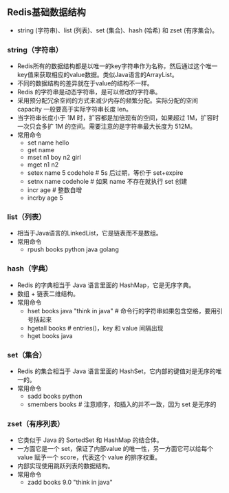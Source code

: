 ## Redis基础数据结构

* string (字符串)、list (列表)、set (集合)、hash (哈希) 和 zset (有序集合)。

### string（字符串）

* Redis所有的数据结构都是以唯一的key字符串作为名称，然后通过这个唯一key值来获取相应的value数据。类似Java语言的ArrayList。
* 不同的数据结构的差异就在于value的结构不一样。
* Redis 的字符串是动态字符串，是可以修改的字符串。
* 采用预分配冗余空间的方式来减少内存的频繁分配。实际分配的空间 capacity 一般要高于实际字符串长度 len。
* 当字符串长度小于 1M 时，扩容都是加倍现有的空间，如果超过 1M，扩容时一次只会多扩 1M 的空间。需要注意的是字符串最大长度为 512M。
* 常用命令
  * set name hello
  * get name 
  * mset n1 boy n2 girl
  * mget n1 n2
  *  setex name 5 codehole # 5s 后过期，等价于 set+expire
  * setnx name codehole # 如果 name 不存在就执行 set 创建
  * incr age  # 整数自增
  * incrby age 5 

### list（列表）

* 相当于Java语言的LinkedList，它是链表而不是数组。
* 常用命令
  *  rpush books python java golang 

### hash（字典）

* Redis 的字典相当于 Java 语言里面的 HashMap，它是无序字典。
* 数组 + 链表二维结构。
* 常用命令
  * hset books java "think in java" # 命令行的字符串如果包含空格，要用引号括起来
  * hgetall books # entries()，key 和 value 间隔出现
  *  hget books java 

### set（集合）

* Redis 的集合相当于 Java 语言里面的 HashSet，它内部的键值对是无序的唯一的。
* 常用命令
  * sadd books python 
  * smembers books # 注意顺序，和插入的并不一致，因为 set 是无序的

### zset（有序列表）

* 它类似于 Java 的 SortedSet 和 HashMap 的结合体。
* 一方面它是一个 set，保证了内部value 的唯一性，另一方面它可以给每个 value 赋予一个 score，代表这个 value 的排序权重。
* 内部实现使用跳跃列表的数据结构。
* 常用命令
  * zadd books 9.0 "think in java" 

